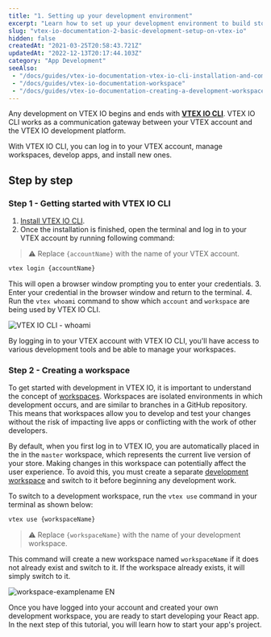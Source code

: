 ```yaml
---
title: "1. Setting up your development environment"
excerpt: "Learn how to set up your development environment to build storefront components with React and VTEX IO."
slug: "vtex-io-documentation-2-basic-development-setup-on-vtex-io"
hidden: false
createdAt: "2021-03-25T20:58:43.721Z"
updatedAt: "2022-12-13T20:17:44.103Z"
category: "App Development"
seeAlso:
 - "/docs/guides/vtex-io-documentation-vtex-io-cli-installation-and-command-reference"
 - "/docs/guides/vtex-io-documentation-workspace"
 - "/docs/guides/vtex-io-documentation-creating-a-development-workspace"
---
```


Any development on VTEX IO begins and ends with [**VTEX IO CLI**](https://developers.vtex.com/docs/guides/vtex-io-documentation-vtex-io-cli-installation-and-command-reference). VTEX IO CLI works as a communication gateway between your VTEX account and the VTEX IO development platform.

With VTEX IO CLI, you can log in to your VTEX account, manage workspaces, develop apps, and install new ones.

## Step by step

### Step 1 - Getting started with VTEX IO CLI

1. [Install VTEX IO CLI](https://developers.vtex.com/docs/guides/vtex-io-documentation-vtex-io-cli-install).
2. Once the installation is finished, open the terminal and log in to your VTEX account by running following command:

 > ⚠️ Replace `{accountName}` with the name of your VTEX account.

 ```sh
 vtex login {accountName}
 ```

 This will open a browser window prompting you to enter your credentials.
3. Enter your credential in the browser window and return to the terminal.
4. Run the `vtex whoami` command to show which `account` and `workspace` are being used by VTEX IO CLI.

![VTEX IO CLI - whoami](https://cdn.jsdelivr.net/gh/vtexdocs/dev-portal-content@main/images/vtex-io-documentation-2-basic-development-setup-in-vtex-io-0.png)

By logging in to your VTEX account with VTEX IO CLI, you'll have access to various development tools and be able to manage your workspaces.

### Step 2 - Creating a workspace

To get started with development in VTEX IO, it is important to understand the concept of [workspaces](https://developers.vtex.com/docs/guides/vtex-io-documentation-workspace/). Workspaces are isolated environments in which development occurs, and are similar to branches in a GitHub repository. This means that workspaces allow you to develop and test your changes without the risk of impacting live apps or conflicting with the work of other developers.

By default, when you first log in to VTEX IO, you are automatically placed in the in the `master` workspace, which represents the current live version of your store. Making changes in this workspace can potentially affect the user experience. To avoid this, you must create a separate [development workspace](https://developers.vtex.com/docs/guides/vtex-io-documentation-creating-a-development-workspace/) and switch to it before beginning any development work.

To switch to a development workspace, run the `vtex use` command in your terminal as shown below:

```sh
vtex use {workspaceName}
```

> ⚠️ Replace `{workspaceName}` with the name of your development workspace.

This command will create a new workspace named `workspaceName` if it does not already exist and switch to it. If the workspace already exists, it will simply switch to it.

![workspace-examplename EN](https://cdn.jsdelivr.net/gh/vtexdocs/dev-portal-content@main/images/vtex-io-documentation-2-basic-development-setup-in-vtex-io-1.png)

Once you have logged into your account and created your own development workspace, you are ready to start developing your React app. In the next step of this tutorial, you will learn how to start your app's project.
